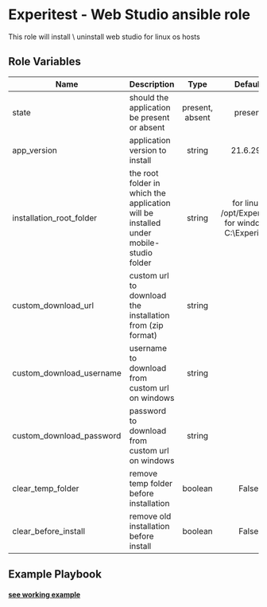 Experitest - Web Studio ansible role
=========

This role will install \ uninstall web studio for linux os hosts <br>

Role Variables
--------------

| Name | Description | Type | Default | Required |
|------|-------------|:----:|:-----:|:-----:|
| state | should the application be present or absent | present, absent | present | no |
| app_version | application version to install | string | 21.6.293 | no |
| installation_root_folder | the root folder in which the application will be installed under mobile-studio folder | string | for linux: /opt/Experitest <br> for windows: C:\\Experitest | no |
| custom_download_url | custom url to download the installation from (zip format) | string |  | no |
| custom_download_username | username to download from custom url on windows | string |  | no |
| custom_download_password | password to download from custom url on windows | string |  | no |
| clear_temp_folder | remove temp folder before installation | boolean | False | no |
| clear_before_install | remove old installation before install | boolean | False | no |

Example Playbook
----------------

#### [see working example](/example)
